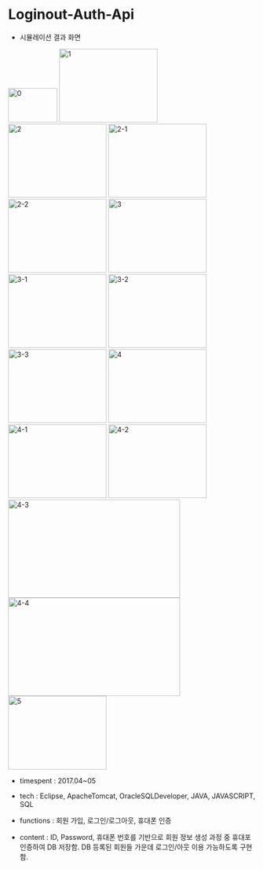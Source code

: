 # Loginout-Auth-Api

- 시뮬레이션 결과 화면

<img width="100" height="70" alt="0" src="https://user-images.githubusercontent.com/26247241/200050687-ae4649dd-1fdd-40e3-8411-e302b492f36a.png">
<img width="200" height="150" alt="1" src="https://user-images.githubusercontent.com/26247241/200050702-616fb9d0-b041-4830-b86a-02cc871e77f1.png">

<img width="200" height="150" alt="2" src="https://user-images.githubusercontent.com/26247241/200050717-a35c3da9-b121-4081-a28a-1a19c6dd8dc2.png">
<img width="200" height="150" alt="2-1" src="https://user-images.githubusercontent.com/26247241/200050707-7e684baa-40b4-4158-ae18-d4eaf5e5b6ec.png">
<img width="200" height="150" alt="2-2" src="https://user-images.githubusercontent.com/26247241/200050712-10158ac4-0cdf-4c6b-a7c3-bbbbefbf9d58.png">

<img width="200" height="150" alt="3" src="https://user-images.githubusercontent.com/26247241/200050729-de0d9773-ae2a-4694-9a1d-9c256bb9000a.png">
<img width="200" height="150" alt="3-1" src="https://user-images.githubusercontent.com/26247241/200050722-682f1880-4111-45e0-919a-ea9a710e76a9.png">
<img width="200" height="150" alt="3-2" src="https://user-images.githubusercontent.com/26247241/200050724-0b32054d-55e6-44cd-a672-ec5412e88817.png">
<img width="200" height="150" alt="3-3" src="https://user-images.githubusercontent.com/26247241/200050726-b46e0388-859f-4c91-9f23-11802c4d104e.png">

<img width="200" height="150" alt="4" src="https://user-images.githubusercontent.com/26247241/200050742-15d983bf-b48f-44dc-93de-a75b98a86182.png">
<img width="200" height="150" alt="4-1" src="https://user-images.githubusercontent.com/26247241/200050731-b336492e-7ec5-4d64-a0fb-f40c6489ee6d.png">
<img width="200" height="150" alt="4-2" src="https://user-images.githubusercontent.com/26247241/200050734-69341b94-ecb7-4d76-9e90-c442e00bffde.png">
<img width="350" height="200" alt="4-3" src="https://user-images.githubusercontent.com/26247241/200050736-cfd49c37-fb7a-44bf-81a0-abe26b65b9a7.png">
<img width="350" height="200" alt="4-4" src="https://user-images.githubusercontent.com/26247241/200050741-1f46b378-28ec-4c9e-aee1-414e50f879c9.png">

<img width="200" height="150" alt="5" src="https://user-images.githubusercontent.com/26247241/200050743-4a8be8fd-3d70-48de-92fc-2d0716c6171f.png">



- timespent : 2017.04~05


- tech : Eclipse, ApacheTomcat, OracleSQLDeveloper, JAVA, JAVASCRIPT, SQL


- functions : 회원 가입, 로그인/로그아웃, 휴대폰 인증


- content : ID, Password, 휴대폰 번호를 기반으로 회원 정보 생성 과정 중 휴대포 인증하여 DB 저장함. DB 등록된 회원들 가운데 로그인/아웃 이용 가능하도록 구현함.
